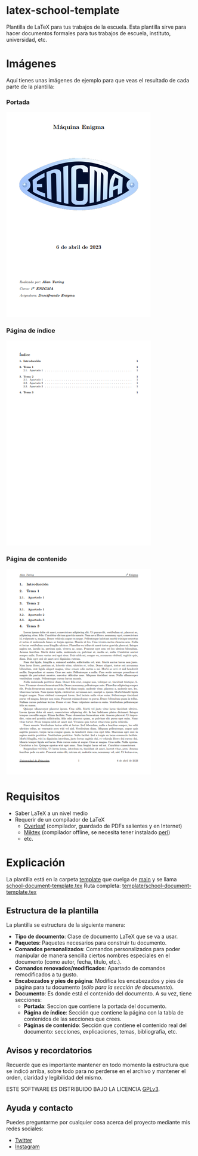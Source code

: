 # latex-school-template
Plantilla de LaTeX para tus trabajos de la escuela.
Esta plantilla sirve para hacer documentos formales para tus trabajos de escuela, instituto, universidad, etc.
# Imágenes
Aquí tienes unas imágenes de ejemplo para que veas el resultado de cada parte de la plantilla:
### Portada
![Imagen-de-portada](content/images/front-page-example.png)
### Página de índice
![Imagen-de-índice](content/images/table-of-contents-example.png)
### Página de contenido
![Imagen-de-página-de-contenido](content/images/content-example.png)
# Requisitos
* Saber LaTeX a un nivel medio
* Requerir de un compilador de LaTeX
    * [Overleaf](https://overleaf.com) (compilador, guardado de PDFs salientes y en Internet)
    * [Miktex](https://miktex.org/download) (compilador offline, se necesita tener instalado [perl](https://www.perl.org/get.html))
    * etc.
# Explicación
La plantilla está en la carpeta [template](template) que cuelga de [main](https://github.com/elalecras/latex-school-template) y se llama [school-document-template.tex](template/school-document-template.tex)
Ruta completa: [template/school-document-template.tex](template/school-document-template.tex)
## Estructura de la plantilla
La plantilla se estructura de la siguiente manera:
- **Tipo de documento**: Clase de documento LaTeX que se va a usar.
- **Paquetes**: Paquetes necesarios para construir tu documento.
- **Comandos personalizados**: Comandos personalizados para poder manipular de manera sencilla ciertos nombres especiales en el documento (como autor, fecha, título, etc.).
- **Comandos renovados/modificados**: Apartado de comandos remodificados a tu gusto.
- **Encabezados y pies de página**: Modifica los encabezados y pies de página para tu documento (*sólo para la sección de documento*).
- **Documento**: Es donde está el contenido del documento. A su vez, tiene secciones:
    - **Portada**: Seccion que contiene la portada del documento.
    - **Página de índice**: Sección que contiene la página con la tabla de contenidos de las secciones que crees.
    - **Páginas de contenido**: Sección que contiene el contenido real del documento: secciones, explicaciones, temas, bibliografía, etc.
## Avisos y recordatorios
Recuerde que es importante mantener en todo momento la estructura que se indicó arriba, sobre todo para no perderse en el archivo y mantener el orden, claridad y legibilidad del mismo.

ESTE SOFTWARE ES DISTRIBUIDO BAJO LA LICENCIA [GPLv3](https://www.gnu.org/licenses/gpl-3.0.html).
## Ayuda y contacto
Puedes preguntarme por cualquier cosa acerca del proyecto mediante mis redes sociales:

* [Twitter](https://twitter.com/alecraoficial)
* [Instagram](https://instagram.com/alecraaaa)